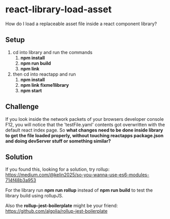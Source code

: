 # react-library-load-asset
How do I load a replaceable asset file inside a react component library?

## Setup
1. cd into library and run the commands
    1. **npm install**
    1. **npm run build**
    1. **npm link**
1. then cd into reactapp and run
    1. **npm install**
    1. **npm link fixme1library**
    1. **npm start**
  
## Challenge
If you look inside the network packets of your browsers developer console F12, you will notice that the 'testFile.yaml' contents got overwritten with the default react index page. So **what changes need to be done inside library to get the file loaded properly, __without__ touching reactapps package.json and doing devServer stuff or something similar?**

## Solution
If you found this, looking for a solution, try rollup: https://medium.com/@kelin2025/so-you-wanna-use-es6-modules-714f48b3a953

For the library run **npm run rollup** instead of **npm run build** to test the library build using rollupJS.

Also the **rollup-jest-boilerplate** might be your friend: https://github.com/algolia/rollup-jest-boilerplate
